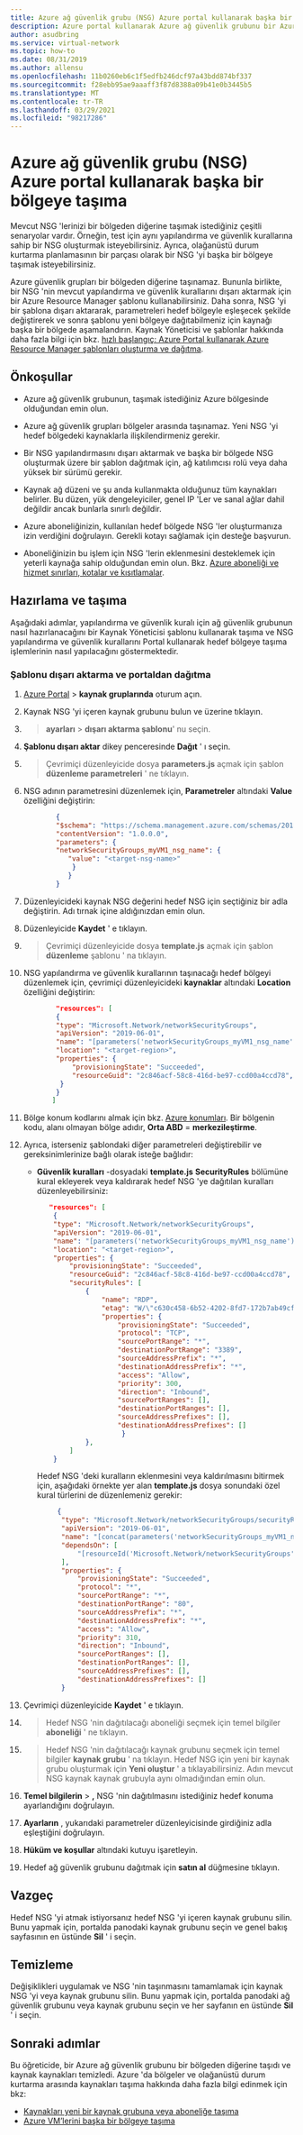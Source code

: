 ```yaml
---
title: Azure ağ güvenlik grubu (NSG) Azure portal kullanarak başka bir Azure bölgesine taşıma
description: Azure portal kullanarak Azure ağ güvenlik grubunu bir Azure bölgesinden diğerine taşımak için Azure Resource Manager şablonu kullanın.
author: asudbring
ms.service: virtual-network
ms.topic: how-to
ms.date: 08/31/2019
ms.author: allensu
ms.openlocfilehash: 11b0260eb6c1f5edfb246dcf97a43bdd874bf337
ms.sourcegitcommit: f28ebb95ae9aaaff3f87d8388a09b41e0b3445b5
ms.translationtype: MT
ms.contentlocale: tr-TR
ms.lasthandoff: 03/29/2021
ms.locfileid: "98217286"
---
```

# <a name="move-azure-network-security-group-nsg-to-another-region-using-the-azure-portal"></a>Azure ağ güvenlik grubu (NSG) Azure portal kullanarak başka bir bölgeye taşıma

Mevcut NSG 'lerinizi bir bölgeden diğerine taşımak istediğiniz çeşitli senaryolar vardır. Örneğin, test için aynı yapılandırma ve güvenlik kurallarına sahip bir NSG oluşturmak isteyebilirsiniz. Ayrıca, olağanüstü durum kurtarma planlamasının bir parçası olarak bir NSG 'yi başka bir bölgeye taşımak isteyebilirsiniz.

Azure güvenlik grupları bir bölgeden diğerine taşınamaz. Bununla birlikte, bir NSG 'nin mevcut yapılandırma ve güvenlik kurallarını dışarı aktarmak için bir Azure Resource Manager şablonu kullanabilirsiniz.  Daha sonra, NSG 'yi bir şablona dışarı aktararak, parametreleri hedef bölgeyle eşleşecek şekilde değiştirerek ve sonra şablonu yeni bölgeye dağıtabilmeniz için kaynağı başka bir bölgede aşamalandırın.  Kaynak Yöneticisi ve şablonlar hakkında daha fazla bilgi için bkz. [hızlı başlangıç: Azure Portal kullanarak Azure Resource Manager şablonları oluşturma ve dağıtma](../azure-resource-manager/templates/quickstart-create-templates-use-the-portal.md).


## <a name="prerequisites"></a>Önkoşullar

- Azure ağ güvenlik grubunun, taşımak istediğiniz Azure bölgesinde olduğundan emin olun.

- Azure ağ güvenlik grupları bölgeler arasında taşınamaz.  Yeni NSG 'yi hedef bölgedeki kaynaklarla ilişkilendirmeniz gerekir.

- Bir NSG yapılandırmasını dışarı aktarmak ve başka bir bölgede NSG oluşturmak üzere bir şablon dağıtmak için, ağ katılımcısı rolü veya daha yüksek bir sürümü gerekir.

- Kaynak ağ düzeni ve şu anda kullanmakta olduğunuz tüm kaynakları belirler. Bu düzen, yük dengeleyiciler, genel IP 'Ler ve sanal ağlar dahil değildir ancak bunlarla sınırlı değildir.

- Azure aboneliğinizin, kullanılan hedef bölgede NSG 'ler oluşturmanıza izin verdiğini doğrulayın. Gerekli kotayı sağlamak için desteğe başvurun.

- Aboneliğinizin bu işlem için NSG 'lerin eklenmesini desteklemek için yeterli kaynağa sahip olduğundan emin olun.  Bkz. [Azure aboneliği ve hizmet sınırları, kotalar ve kısıtlamalar](../azure-resource-manager/management/azure-subscription-service-limits.md#networking-limits).


## <a name="prepare-and-move"></a>Hazırlama ve taşıma
Aşağıdaki adımlar, yapılandırma ve güvenlik kuralı için ağ güvenlik grubunun nasıl hazırlanacağını bir Kaynak Yöneticisi şablonu kullanarak taşıma ve NSG yapılandırma ve güvenlik kurallarını Portal kullanarak hedef bölgeye taşıma işlemlerinin nasıl yapılacağını göstermektedir.


### <a name="export-the-template-and-deploy-from-the-portal"></a>Şablonu dışarı aktarma ve portaldan dağıtma

1. [Azure Portal](https://portal.azure.com)  >  **kaynak gruplarında** oturum açın.
2. Kaynak NSG 'yi içeren kaynak grubunu bulun ve üzerine tıklayın.
3. > **ayarları**  >  **dışarı aktarma şablonu**' nu seçin.
4. **Şablonu dışarı aktar** dikey penceresinde **Dağıt** ' ı seçin.
5.   >  Çevrimiçi düzenleyicide dosya **parameters.js** açmak için şablon **düzenleme parametreleri** ' ne tıklayın.
6. NSG adının parametresini düzenlemek için, **Parametreler** altındaki **Value** özelliğini değiştirin:

    ```json
            {
            "$schema": "https://schema.management.azure.com/schemas/2015-01-01/deploymentParameters.json#",
            "contentVersion": "1.0.0.0",
            "parameters": {
            "networkSecurityGroups_myVM1_nsg_name": {
               "value": "<target-nsg-name>"
                }
               }
            }
    ```

7. Düzenleyicideki kaynak NSG değerini hedef NSG için seçtiğiniz bir adla değiştirin. Adı tırnak içine aldığınızdan emin olun.

8.  Düzenleyicide **Kaydet** ' e tıklayın.

9.    >  Çevrimiçi düzenleyicide dosya **template.js** açmak için şablon **düzenleme** şablonu ' na tıklayın.

10. NSG yapılandırma ve güvenlik kurallarının taşınacağı hedef bölgeyi düzenlemek için, çevrimiçi düzenleyicideki **kaynaklar** altındaki **Location** özelliğini değiştirin:

    ```json
            "resources": [
            {
            "type": "Microsoft.Network/networkSecurityGroups",
            "apiVersion": "2019-06-01",
            "name": "[parameters('networkSecurityGroups_myVM1_nsg_name')]",
            "location": "<target-region>",
            "properties": {
                "provisioningState": "Succeeded",
                "resourceGuid": "2c846acf-58c8-416d-be97-ccd00a4ccd78",
             }
            }
           ]

    ```

11. Bölge konum kodlarını almak için bkz. [Azure konumları](https://azure.microsoft.com/global-infrastructure/locations/).  Bir bölgenin kodu, alanı olmayan bölge adıdır, **Orta ABD**  =  **merkezileştirme**.

12. Ayrıca, isterseniz şablondaki diğer parametreleri değiştirebilir ve gereksinimlerinize bağlı olarak isteğe bağlıdır:

    * **Güvenlik kuralları** -dosyadaki **template.js** **SecurityRules** bölümüne kural ekleyerek veya kaldırarak hedef NSG 'ye dağıtılan kuralları düzenleyebilirsiniz:

        ```json
           "resources": [
            {
            "type": "Microsoft.Network/networkSecurityGroups",
            "apiVersion": "2019-06-01",
            "name": "[parameters('networkSecurityGroups_myVM1_nsg_name')]",
            "location": "<target-region>",
            "properties": {
                "provisioningState": "Succeeded",
                "resourceGuid": "2c846acf-58c8-416d-be97-ccd00a4ccd78",
                "securityRules": [
                    {
                        "name": "RDP",
                        "etag": "W/\"c630c458-6b52-4202-8fd7-172b7ab49cf5\"",
                        "properties": {
                            "provisioningState": "Succeeded",
                            "protocol": "TCP",
                            "sourcePortRange": "*",
                            "destinationPortRange": "3389",
                            "sourceAddressPrefix": "*",
                            "destinationAddressPrefix": "*",
                            "access": "Allow",
                            "priority": 300,
                            "direction": "Inbound",
                            "sourcePortRanges": [],
                            "destinationPortRanges": [],
                            "sourceAddressPrefixes": [],
                            "destinationAddressPrefixes": []
                             }
                    },
                ]
            }
        ```

      Hedef NSG 'deki kuralların eklenmesini veya kaldırılmasını bitirmek için, aşağıdaki örnekte yer alan **template.js** dosya sonundaki özel kural türlerini de düzenlemeniz gerekir:

      ```json
           {
            "type": "Microsoft.Network/networkSecurityGroups/securityRules",
            "apiVersion": "2019-06-01",
            "name": "[concat(parameters('networkSecurityGroups_myVM1_nsg_name'), '/Port_80')]",
            "dependsOn": [
                "[resourceId('Microsoft.Network/networkSecurityGroups', parameters('networkSecurityGroups_myVM1_nsg_name'))]"
            ],
            "properties": {
                "provisioningState": "Succeeded",
                "protocol": "*",
                "sourcePortRange": "*",
                "destinationPortRange": "80",
                "sourceAddressPrefix": "*",
                "destinationAddressPrefix": "*",
                "access": "Allow",
                "priority": 310,
                "direction": "Inbound",
                "sourcePortRanges": [],
                "destinationPortRanges": [],
                "sourceAddressPrefixes": [],
                "destinationAddressPrefixes": []
            }
      ```

13. Çevrimiçi düzenleyicide **Kaydet** ' e tıklayın.

14.   >  Hedef NSG 'nin dağıtılacağı aboneliği seçmek için temel bilgiler **aboneliği** ' ne tıklayın.

15.   >  Hedef NSG 'nin dağıtılacağı kaynak grubunu seçmek için temel bilgiler **kaynak grubu** ' na tıklayın.  Hedef NSG için yeni bir kaynak grubu oluşturmak için **Yeni oluştur** ' a tıklayabilirsiniz.  Adın mevcut NSG kaynak kaynak grubuyla aynı olmadığından emin olun.

16. **Temel bilgilerin**  >  **,** NSG 'nin dağıtılmasını istediğiniz hedef konuma ayarlandığını doğrulayın.

17. **Ayarların** , yukarıdaki parametreler düzenleyicisinde girdiğiniz adla eşleştiğini doğrulayın.

18. **Hüküm ve koşullar** altındaki kutuyu işaretleyin.

19. Hedef ağ güvenlik grubunu dağıtmak için **satın al** düğmesine tıklayın.

## <a name="discard"></a>Vazgeç

Hedef NSG 'yi atmak istiyorsanız hedef NSG 'yi içeren kaynak grubunu silin.  Bunu yapmak için, portalda panodaki kaynak grubunu seçin ve genel bakış sayfasının en üstünde **Sil** ' i seçin.

## <a name="clean-up"></a>Temizleme

Değişiklikleri uygulamak ve NSG 'nin taşınmasını tamamlamak için kaynak NSG 'yi veya kaynak grubunu silin. Bunu yapmak için, portalda panodaki ağ güvenlik grubunu veya kaynak grubunu seçin ve her sayfanın en üstünde **Sil** ' i seçin.

## <a name="next-steps"></a>Sonraki adımlar

Bu öğreticide, bir Azure ağ güvenlik grubunu bir bölgeden diğerine taşıdı ve kaynak kaynakları temizledi.  Azure 'da bölgeler ve olağanüstü durum kurtarma arasında kaynakları taşıma hakkında daha fazla bilgi edinmek için bkz:


- [Kaynakları yeni bir kaynak grubuna veya aboneliğe taşıma](../azure-resource-manager/management/move-resource-group-and-subscription.md)
- [Azure VM’lerini başka bir bölgeye taşıma](../site-recovery/azure-to-azure-tutorial-migrate.md)